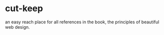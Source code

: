cut-keep
========

an easy reach place for all references in the book, the principles of beautiful web design. 
